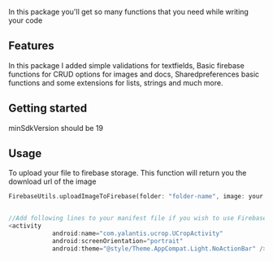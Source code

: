 
In this package you'll get so many functions that you need while writing your code

## Features

  In this package I added simple validations for textfields, Basic firebase functions for CRUD options for images and docs, Sharedpreferences basic functions and some extensions for lists, strings and much more.

## Getting started

  minSdkVersion should be 19

## Usage
To upload your file to firebase storage. This function will return you the download url of the image


```dart
FirebaseUtils.uploadImageToFirebase(folder: "folder-name", image: your file)


//Add following lines to your manifest file if you wish to use FirebaseUtils
<activity
            android:name="com.yalantis.ucrop.UCropActivity"
            android:screenOrientation="portrait"
            android:theme="@style/Theme.AppCompat.Light.NoActionBar" />
```
